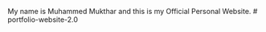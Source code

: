 My name is Muhammed Mukthar and this is my Official Personal Website.
#   p o r t f o l i o - w e b s i t e - 2 . 0  
 